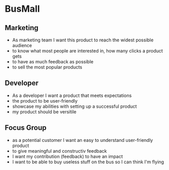 # BusMall

## Marketing
- As marketing team I want this product to reach the widest possible audience
- to know what most people are interested in, how many clicks a product gets
- to have as much feedback as possible
- to sell the most popular products

## Developer
- As a developer I want a product that meets expectations
- the product to be user-friendly
- showcase my abilities with setting up a successful product
- my product should be versitile

## Focus Group

- as a potential customer I want an easy to understand user-friendly product
- to give meaningful and constructiv feedback
- I want my contribution (feedback) to have an impact
- I want to be able to buy useless stuff on the bus so I can think I'm flying 
